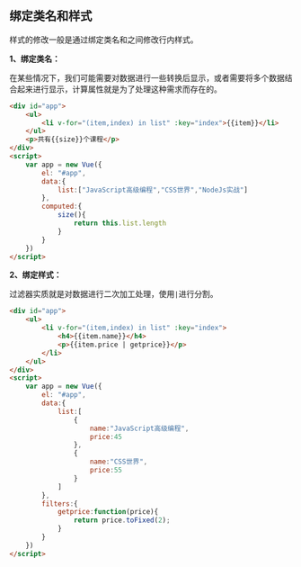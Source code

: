 ## 绑定类名和样式

样式的修改一般是通过绑定类名和之间修改行内样式。

**1、绑定类名：**

在某些情况下，我们可能需要对数据进行一些转换后显示，或者需要将多个数据结合起来进行显示，计算属性就是为了处理这种需求而存在的。

```html
<div id="app">
    <ul>
        <li v-for="(item,index) in list" :key="index">{{item}}</li>
    </ul>
    <p>共有{{size}}个课程</p>
</div>
<script>
    var app = new Vue({
        el: "#app",
        data:{
            list:["JavaScript高级编程","CSS世界","NodeJs实战"]
        },
        computed:{
            size(){
                return this.list.length
            }
        }
    })
</script>
```

**2、绑定样式：**

过滤器实质就是对数据进行二次加工处理，使用`|`进行分割。

```html
<div id="app">
    <ul>
        <li v-for="(item,index) in list" :key="index">
            <h4>{{item.name}}</h4>
            <p>{{item.price | getprice}}</p>
        </li>
    </ul>
</div>
<script>
    var app = new Vue({
        el: "#app",
        data:{
            list:[
                {
                    name:"JavaScript高级编程",
                    price:45
                },
                {
                    name:"CSS世界",
                    price:55
                }
            ]
        },
        filters:{
            getprice:function(price){
                return price.toFixed(2);
            }
        }
    })
</script>
```

